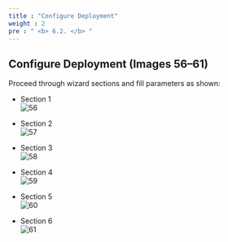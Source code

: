 ```yaml
---
title : "Configure Deployment"
weight : 2
pre : " <b> 6.2. </b> "
---
```


## Configure Deployment (Images 56–61)

Proceed through wizard sections and fill parameters as shown:

- Section 1  
![56](/images/erp/56.png)

- Section 2  
![57](/images/erp/57.png)

- Section 3  
![58](/images/erp/58.png)

- Section 4  
![59](/images/erp/59.png)

- Section 5  
![60](/images/erp/60.png)

- Section 6  
![61](/images/erp/61.png)
